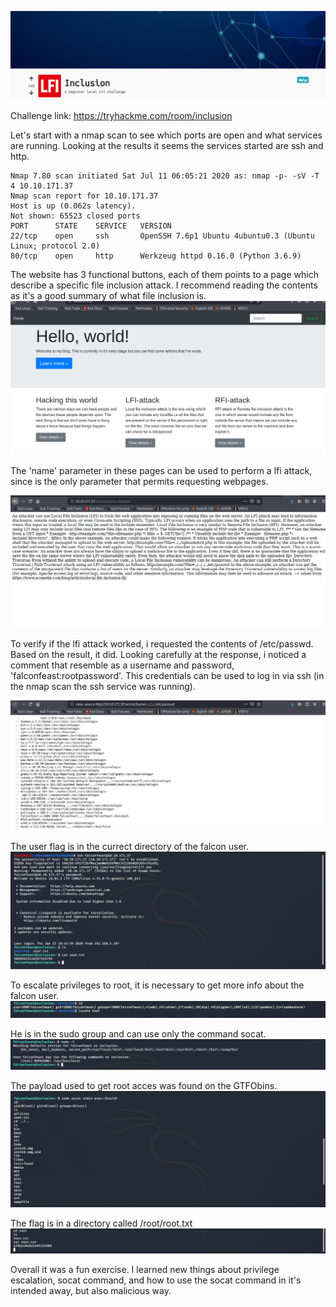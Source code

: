
![alt text](https://github.com/Alex-Stinga/TryHackMe/blob/master/Inclusion/thm.png)  

Challenge link: https://tryhackme.com/room/inclusion  

Let's start with a nmap scan to see which ports are open and what services are running. Looking at the results it seems the services started are ssh and http.

```text
Nmap 7.80 scan initiated Sat Jul 11 06:05:21 2020 as: nmap -p- -sV -T 4 10.10.171.37
Nmap scan report for 10.10.171.37
Host is up (0.062s latency).
Not shown: 65523 closed ports
PORT      STATE    SERVICE   VERSION
22/tcp    open     ssh       OpenSSH 7.6p1 Ubuntu 4ubuntu0.3 (Ubuntu Linux; protocol 2.0)
80/tcp    open     http      Werkzeug httpd 0.16.0 (Python 3.6.9)
```

 The website has 3 functional buttons, each of them points to a page which describe a specific file inclusion attack. I recommend reading the contents as it's a good summary of what file inclusion is.  
![alt text](https://github.com/Alex-Stinga/TryHackMe/blob/master/Inclusion/1.png)   

The 'name' parameter in these pages can be used to perform a lfi attack, since is the only parameter that permits requesting webpages. 

![alt text](https://github.com/Alex-Stinga/TryHackMe/blob/master/Inclusion/2.png)

To verify if the lfi attack worked, i requested the contents of /etc/passwd. Based on the result, it did. Looking carefully at the response, i noticed a comment that resemble as a username and password, 'falconfeast:rootpassword'. This credentials can be used to log in via ssh (in the nmap scan the ssh service was running). 

![alt text](https://github.com/Alex-Stinga/TryHackMe/blob/master/Inclusion/3.png)

The user flag is in the currect directory of the falcon user.
![alt text](https://github.com/Alex-Stinga/TryHackMe/blob/master/Inclusion/4.png)

To escalate privileges to root, it is necessary to get more info about the falcon user.
![alt text](https://github.com/Alex-Stinga/TryHackMe/blob/master/Inclusion/5.png)

He is in the sudo group and can use only the command socat.
![alt text](https://github.com/Alex-Stinga/TryHackMe/blob/master/Inclusion/6.png)

The payload used to get root acces was found on the GTFObins.
![alt text](https://github.com/Alex-Stinga/TryHackMe/blob/master/Inclusion/7.png)

The flag is in a directory called /root/root.txt
![alt text](https://github.com/Alex-Stinga/TryHackMe/blob/master/Inclusion/8.png)

Overall it was a fun exercise. I learned new things about privilege escalation, socat command, and how to use the socat command in it's intended away, but also malicious way.
